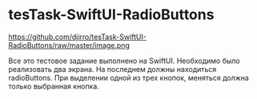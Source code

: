 # tesTask-SwiftUI-RadioButtons

https://github.com/djirro/tesTask-SwiftUI-RadioButtons/raw/master/image.png

Все это тестовое задание выполнено на SwiftUI. Необходимо было реализовать два экрана. На последнем должны находиться radioButtons. 
При выделении одной из трех кнопок, меняться должна только выбранная кнопка.
